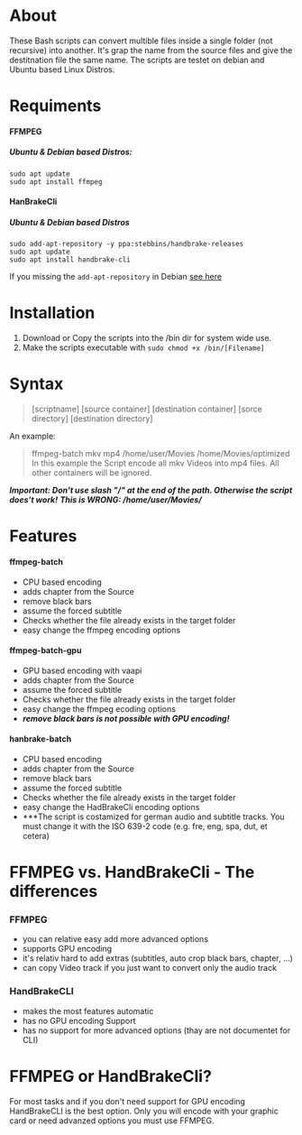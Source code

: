 # About
These Bash scripts can convert multible files inside a single folder (not recursive) into another. It's grap the name from the source files and give the destitnation file the same name.
The scripts are testet on debian and Ubuntu based Linux Distros.



# Requiments
#### FFMPEG
##### Ubuntu & Debian based Distros:
```
sudo apt update
sudo apt install ffmpeg
```

#### HanBrakeCli
##### Ubuntu & Debian based Distros
```
sudo add-apt-repository -y ppa:stebbins/handbrake-releases
sudo apt update
sudo apt install handbrake-cli
```
If you missing the ```add-apt-repository``` in Debian [see here](https://computingforgeeks.com/how-to-install-add-apt-repository-on-debian-ubuntu/) 



# Installation
1. Download or Copy the scripts into the /bin dir for system wide use.
2. Make the scripts executable with ```sudo chmod +x /bin/[Filename]```



# Syntax
> [scriptname] [source  container] [destination container] [sorce directory] [destination directory] 

An example:
> ffmpeg-batch mkv mp4 /home/user/Movies /home/Movies/optimized
In this example the Script encode all mkv Videos into mp4 files. All other containers will be ignored. 

***Important: Don't use slash "/" at the end of the path. Otherwise the script does't work!***
***This is WRONG: /home/user/Movies/*** 



# Features 
#### ffmpeg-batch
- CPU based encoding
- adds chapter from the Source
- remove black bars
- assume the forced subtitle
- Checks whether the file already exists in the target folder
- easy change the ffmpeg encoding options

#### ffmpeg-batch-gpu
- GPU based encoding with vaapi
- adds chapter from the Source
- assume the forced subtitle
- Checks whether the file already exists in the target folder
- easy change the ffmpeg ecoding options
- ***remove black bars is not possible with GPU encoding!***

#### hanbrake-batch
- CPU based encoding
- adds chapter from the Source
- remove black bars
- assume the forced subtitle
- Checks whether the file already exists in the target folder
- easy change the HadBrakeCli encoding options
- ***The script is costamized for german audio and subtitle tracks. You must change it with the ISO 639-2 code (e.g. fre, eng, spa, dut, et cetera)

# FFMPEG vs. HandBrakeCli - The differences
### FFMPEG
- you can relative easy add more advanced options
- supports GPU encoding 
- it's relativ hard to add extras (subtitles, auto crop black bars, chapter, ...) 
- can copy Video track if you just want to convert only the audio track

### HandBrakeCLI 
- makes the most features automatic 
- has no GPU encoding Support 
- has no support for more advanced options (thay are not documentet for CLI) 



# FFMPEG or HandBrakeCli?
For most tasks and if you don't need support for GPU encoding HandBrakeCLI is the best option. 
Only you will encode with your graphic card or need advanzed options you must use FFMPEG. 
